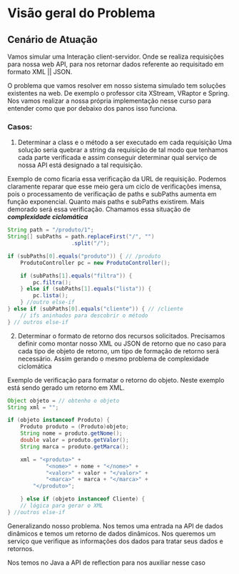 # Visão geral do Problema

## Cenário de Atuação

Vamos simular uma Interação client-servidor. Onde se realiza requisições para nossa web API, para
nos retornar dados referente ao requisitado em formato XML || JSON.

O problema que vamos resolver em nosso sistema simulado tem soluções existentes na web. De exemplo o professor cita
XStream, VRaptor e Spring. Nos vamos realizar a nossa própria implementação nesse curso para entender como que por debaixo
dos panos isso funciona. 

### Casos:
1. Determinar a class e o método a ser executado em cada requisição
 Uma solução seria quebrar a string da requisição de tal modo que tenhamos cada parte verificada e assim conseguir determinar
qual serviço de nossa API está designado a tal requisição.

Exemplo de como ficaria essa verificação da URL de requisição. Podemos claramente reparar que esse meio gera um ciclo de
verificações imensa, pois o processamento de verificação de paths e subPaths aumenta em função exponencial. Quanto mais paths
e subPaths existirem. Mais demorado será essa verificação. Chamamos essa situação de __*complexidade ciclomática*__ 
~~~ java
String path = "/produto/1";
String[] subPaths = path.replaceFirst("/", "")
                    .split("/");

if (subPaths[0].equals("produto")) { // /produto
    ProdutoController pc = new ProdutoController();

    if (subPaths[1].equals("filtra")) {
        pc.filtra();
    } else if (subPaths[1].equals("lista")) {
        pc.lista();
    } //outro else-if
} else if (subPaths[0].equals("cliente")) { // /cliente
    // ifs aninhados para descobrir o método
} // outros else-if
~~~


2. Determinar o formato de retorno dos recursos solicitados. Precisamos definir como montar nosso XML ou JSON de retorno
que no caso para cada tipo de objeto de retorno, um tipo de formação de retorno será necessário. Assim gerando o mesmo 
problema de complexidade ciclomática


Exemplo de verificação para formatar o retorno do objeto. Neste exemplo está sendo gerado um retorno em XML.
~~~ java
Object objeto = // obtenho o objeto
String xml = "";

if (objeto instanceof Produto) {
    Produto produto = (Produto)objeto;
    String nome = produto.getNome();
    double valor = produto.getValor();
    String marca = produto.getMarca();

    xml = "<produto>" +
            "<nome>" + nome + "</nome>" +
            "<valor>" + valor + "</valor>" +
            "<marca>" + marca + "</marca>" +
        "</produto>";

    } else if (objeto instanceof Cliente) {
    // lógica para gerar o XML
} //outros else-if
~~~

Generalizando nosso problema. Nos temos uma entrada na API de dados dinâmicos e temos um retorno de dados dinâmicos.
Nos queremos um serviço que verifique as informações dos dados para tratar seus dados e retornos.

Nos temos no Java a API de reflection para nos auxiliar nesse caso
